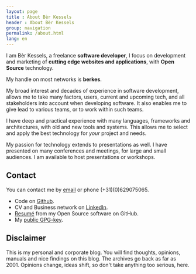```yaml
---
layout: page
title : About Bèr Kessels
header : About Bèr Kessels
group: navigation
permalink: /about.html
lang: en
---
```


I am Bèr Kessels, a freelance **software developer**, I focus on development
and marketing of **cutting edge websites and applications**, with **Open
Source** technology.

My handle on most networks is **berkes**.

My broad interest and decades of experience in software development, allows me
to take many factors, users, current and upcoming tech, and all stakeholders into
account when developing software. It also enables me to give lead to various
teams, or to work within such teams.

I have deep and practical experience with many languages, frameworks and
architectures, with old and new tools and systems. This allows me to select and
apply the best technology for _your_ project and needs.

My passion for technology extends to presentations as well. I have
presented on many conferences and meetings, for large and small
audiences. I am available to host presentations or workshops.

## Contact
You can contact me by [email](mailto:ber@berk.es) or phone
(+31)(0)629075065.

* Code on [Github](https://github.com/berkes).
* CV and Business network on [LinkedIn](http://www.linkedin.com/profile?viewProfile=&key=9270755).
* [Resumé](http://resume.github.io/?berkes) from my Open Source software on GitHub.
* My [public GPG-key](http://berk.es/berkes_pub.gpg).

## Disclaimer
This is my personal and corporate blog. You will find thoughts,
opinions, manuals and nice findings on this blog. The archives go back
as far as 2001. Opinions change, ideas shift, so don't take anything too
serious, here.
